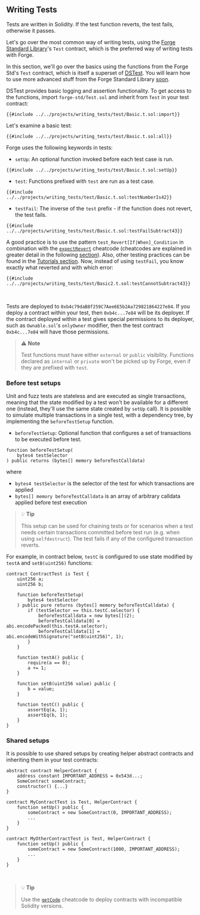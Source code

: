 ## Writing Tests

Tests are written in Solidity. If the test function reverts, the test fails, otherwise it passes.

Let's go over the most common way of writing tests, using the [Forge Standard Library](https://github.com/foundry-rs/forge-std)'s `Test` contract, which is the preferred way of writing tests with Forge.

In this section, we'll go over the basics using the functions from the Forge Std's `Test` contract, which is itself a superset of [DSTest](https://github.com/dapphub/ds-test). You will learn how to use more advanced stuff from the Forge Standard Library [soon](./forge-std.md). 

DSTest provides basic logging and assertion functionality. To get access to the functions, import `forge-std/Test.sol` and inherit from `Test` in your test contract:

```solidity
{{#include ../../projects/writing_tests/test/Basic.t.sol:import}}
```

Let's examine a basic test:

```solidity
{{#include ../../projects/writing_tests/test/Basic.t.sol:all}}
```

Forge uses the following keywords in tests:

- `setUp`: An optional function invoked before each test case is run.

```solidity
{{#include ../../projects/writing_tests/test/Basic.t.sol:setUp}}
```

- `test`: Functions prefixed with `test` are run as a test case.
```solidity
{{#include ../../projects/writing_tests/test/Basic.t.sol:testNumberIs42}}
```
- `testFail`: The inverse of the `test` prefix - if the function does not revert, the test fails.
```solidity
{{#include ../../projects/writing_tests/test/Basic.t.sol:testFailSubtract43}}
```

A good practice is to use the pattern `test_Revert[If|When]_Condition` in combination with the [`expectRevert`](../cheatcodes/expect-revert.md) cheatcode (cheatcodes are explained in greater detail in the following [section](./cheatcodes.md)). Also, other testing practices can be found in the [Tutorials section](../tutorials/best-practices.md). 
Now, instead of using `testFail`, you know exactly what reverted and with which error:

```solidity
{{#include ../../projects/writing_tests/test/Basic2.t.sol:testCannotSubtract43}}
```

<br>

Tests are deployed to `0xb4c79daB8f259C7Aee6E5b2Aa729821864227e84`. If you deploy a contract within your test, then
`0xb4c...7e84` will be its deployer. If the contract deployed within a test gives special permissions to its deployer,
such as `Ownable.sol`'s `onlyOwner` modifier, then the test contract `0xb4c...7e84` will have those permissions.

> ⚠️ **Note**
>
> Test functions must have either `external` or `public` visibility. Functions declared as `internal` or
> `private` won't be picked up by Forge, even if they are prefixed with `test`.

### Before test setups

Unit and fuzz tests are stateless and are executed as single transactions, meaning that the state modified by a test won't be available for a different one (instead, they'll use the same state created by `setUp` call).
It is possible to simulate multiple transactions in a single test, with a dependency tree, by implementing the `beforeTestSetup` function.

- `beforeTestSetup`: Optional function that configures a set of transactions to be executed before test.

```solidity
function beforeTestSetup(
    bytes4 testSelector
) public returns (bytes[] memory beforeTestCalldata)
```

where
- `bytes4 testSelector` is the selector of the test for which transactions are applied
- `bytes[] memory beforeTestCalldata` is an array of arbitrary calldata applied before test execution

> 💡 **Tip**
>
> This setup can be used for chaining tests or for scenarios when a test needs certain transactions committed before test run (e.g. when using `selfdestruct`).
> The test fails if any of the configured transaction reverts. 

For example, in contract below, `testC` is configured to use state modified by `testA` and `setB(uint256)` functions:
```solidity
contract ContractTest is Test {
    uint256 a;
    uint256 b;

    function beforeTestSetup(
        bytes4 testSelector
    ) public pure returns (bytes[] memory beforeTestCalldata) {
        if (testSelector == this.testC.selector) {
            beforeTestCalldata = new bytes[](2);
            beforeTestCalldata[0] = abi.encodePacked(this.testA.selector);
            beforeTestCalldata[1] = abi.encodeWithSignature("setB(uint256)", 1);
        }
    }

    function testA() public {
        require(a == 0);
        a += 1;
    }

    function setB(uint256 value) public {
        b = value;
    }

    function testC() public {
        assertEq(a, 1);
        assertEq(b, 1);
    }
}
```

### Shared setups

It is possible to use shared setups by creating helper abstract contracts and inheriting them in your test contracts:

```solidity
abstract contract HelperContract {
    address constant IMPORTANT_ADDRESS = 0x543d...;
    SomeContract someContract;
    constructor() {...}
}

contract MyContractTest is Test, HelperContract {
    function setUp() public {
        someContract = new SomeContract(0, IMPORTANT_ADDRESS);
        ...
    }
}

contract MyOtherContractTest is Test, HelperContract {
    function setUp() public {
        someContract = new SomeContract(1000, IMPORTANT_ADDRESS);
        ...
    }
}
```

<br>

> 💡 **Tip**
>
> Use the [`getCode`](../cheatcodes/get-code.md) cheatcode to deploy contracts with incompatible Solidity versions.
